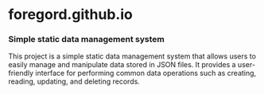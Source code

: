 # foregord.github.io

### Simple static data management system

This project is a simple static data management system that allows users to easily manage and manipulate data stored in JSON files. It provides a user-friendly interface for performing common data operations such as creating, reading, updating, and deleting records.
